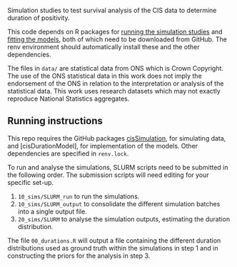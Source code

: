 Simulation studies to test survival analysis of the CIS data to determine duration of positivity.

This code depends on R packages for [running the simulation studies](https://github.com/joshuablake/cisSimulation) and [fitting the models](https://github.com/joshuablake/cisDurationModel), both of which need to be downloaded from GitHub.
The renv environment should automatically install these and the other dependencies.

The files in `data/` are statistical data from ONS which is Crown Copyright. The use of the ONS statistical data in this work does not imply the endorsement of the ONS in relation to the interpretation or analysis of the statistical data. This work uses research datasets which may not exactly reproduce National Statistics aggregates.

## Running instructions

This repo requires the GitHub packages [cisSimulation](https://github.com/joshuablake/cisSimulation), for simulating data, and [cisDurationModel], for implementation of the models.
Other dependencies are specified in `renv.lock`.

To run and analyse the simulations, SLURM scripts need to be submitted in the following order.
The submission scripts will need editing for your specific set-up.

1. `10_sims/SLURM_run` to run the simulations.
2. `10_sims/SLURM_output` to consolidate the different simulation batches into a single output file.
3. `20_sims/SLURM` to analyse the simulation outputs, estimating the duration distribution.

The file `00_durations.R` will output a file containing the different duration distributions used as ground truth within the simulations in step 1 and in constructing the priors for the analysis in step 3.
